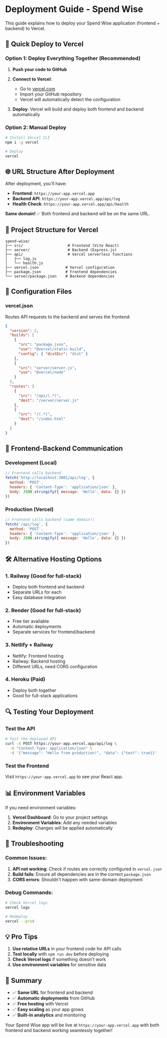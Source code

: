 # Deployment Guide - Spend Wise

This guide explains how to deploy your Spend Wise application (frontend + backend) to Vercel.

## 🚀 Quick Deploy to Vercel

### Option 1: Deploy Everything Together (Recommended)

1. **Push your code to GitHub**
2. **Connect to Vercel**:
   - Go to [vercel.com](https://vercel.com)
   - Import your GitHub repository
   - Vercel will automatically detect the configuration

3. **Deploy**: Vercel will build and deploy both frontend and backend automatically

### Option 2: Manual Deploy

```bash
# Install Vercel CLI
npm i -g vercel

# Deploy
vercel
```

## 🌐 URL Structure After Deployment

After deployment, you'll have:

- **Frontend**: `https://your-app.vercel.app`
- **Backend API**: `https://your-app.vercel.app/api/log`
- **Health Check**: `https://your-app.vercel.app/api/health`

**Same domain!** ✅ Both frontend and backend will be on the same URL.

## 📁 Project Structure for Vercel

```
spend-wise/
├── src/                    # Frontend (Vite React)
├── server/                 # Backend (Express.js)
├── api/                    # Vercel serverless functions
│   ├── log.js
│   └── health.js
├── vercel.json            # Vercel configuration
├── package.json           # Frontend dependencies
└── server/package.json    # Backend dependencies
```

## 🔧 Configuration Files

### vercel.json
Routes API requests to the backend and serves the frontend:

```json
{
  "version": 2,
  "builds": [
    {
      "src": "package.json",
      "use": "@vercel/static-build",
      "config": { "distDir": "dist" }
    },
    {
      "src": "server/server.js",
      "use": "@vercel/node"
    }
  ],
  "routes": [
    {
      "src": "/api/(.*)",
      "dest": "/server/server.js"
    },
    {
      "src": "/(.*)",
      "dest": "/index.html"
    }
  ]
}
```

## 🔄 Frontend-Backend Communication

### Development (Local)
```javascript
// Frontend calls backend
fetch('http://localhost:3001/api/log', {
  method: 'POST',
  headers: { 'Content-Type': 'application/json' },
  body: JSON.stringify({ message: 'Hello', data: {} })
})
```

### Production (Vercel)
```javascript
// Frontend calls backend (same domain!)
fetch('/api/log', {
  method: 'POST',
  headers: { 'Content-Type': 'application/json' },
  body: JSON.stringify({ message: 'Hello', data: {} })
})
```

## 🛠️ Alternative Hosting Options

### 1. **Railway** (Good for full-stack)
- Deploy both frontend and backend
- Separate URLs for each
- Easy database integration

### 2. **Render** (Good for full-stack)
- Free tier available
- Automatic deployments
- Separate services for frontend/backend

### 3. **Netlify + Railway**
- Netlify: Frontend hosting
- Railway: Backend hosting
- Different URLs, need CORS configuration

### 4. **Heroku** (Paid)
- Deploy both together
- Good for full-stack applications

## 🔍 Testing Your Deployment

### Test the API
```bash
# Test the deployed API
curl -X POST https://your-app.vercel.app/api/log \
  -H "Content-Type: application/json" \
  -d '{"message": "Hello from production!", "data": {"test": true}}'
```

### Test the Frontend
Visit `https://your-app.vercel.app` to see your React app.

## 📊 Environment Variables

If you need environment variables:

1. **Vercel Dashboard**: Go to your project settings
2. **Environment Variables**: Add any needed variables
3. **Redeploy**: Changes will be applied automatically

## 🐛 Troubleshooting

### Common Issues:

1. **API not working**: Check if routes are correctly configured in `vercel.json`
2. **Build fails**: Ensure all dependencies are in the correct `package.json`
3. **CORS errors**: Shouldn't happen with same-domain deployment

### Debug Commands:
```bash
# Check Vercel logs
vercel logs

# Redeploy
vercel --prod
```

## 💡 Pro Tips

1. **Use relative URLs** in your frontend code for API calls
2. **Test locally** with `npm run dev` before deploying
3. **Check Vercel logs** if something doesn't work
4. **Use environment variables** for sensitive data

## 🎯 Summary

- ✅ **Same URL** for frontend and backend
- ✅ **Automatic deployments** from GitHub
- ✅ **Free hosting** with Vercel
- ✅ **Easy scaling** as your app grows
- ✅ **Built-in analytics** and monitoring

Your Spend Wise app will be live at `https://your-app.vercel.app` with both frontend and backend working seamlessly together! 